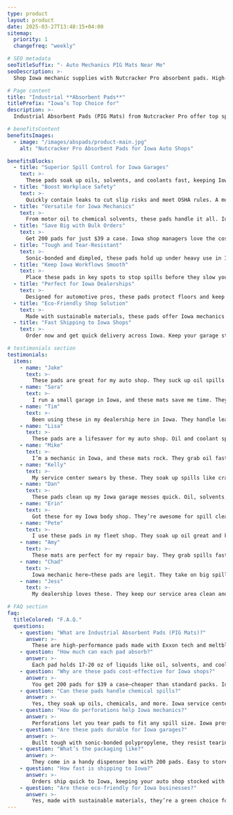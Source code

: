 ```yaml
---
type: product
layout: product
date: 2025-03-27T13:48:15+04:00
sitemap:
  priority: 1
  changefreq: "weekly"

# SEO metadata
seoTitleSuffix: "- Auto Mechanics PIG Mats Near Me"
seoDescription: >-
  Shop Iowa mechanic supplies with Nutcracker Pro absorbent pads. High-performance PIG Mats with Exxon tech for dealerships and auto shops. Durable, cost-saving bulk orders.

# Page content
title: "Industrial **Absorbent Pads**"
titlePrefix: "Iowa’s Top Choice for"
description: >-
  Industrial Absorbent Pads (PIG Mats) from Nutcracker Pro offer top spill control for Iowa auto shops. With Exxon tech, these pads soak up 17-20 oz of oil, solvents, and more. Get 200 pads for $39 per case—perfect for mechanics and dealerships.

# benefitsContent
benefitsImages:
  - image: "/images/abspads/product-main.jpg"
    alt: "Nutcracker Pro Absorbent Pads for Iowa Auto Shops"

benefitsBlocks:
  - title: "Superior Spill Control for Iowa Garages"
    text: >-
      These pads soak up oils, solvents, and coolants fast, keeping Iowa auto repair shops safe and clean. Perfect for mechanics tackling daily spills with ease.
  - title: "Boost Workplace Safety"
    text: >-
      Quickly contain leaks to cut slip risks and meet OSHA rules. A must-have for Iowa dealerships and service centers focused on safety and compliance.
  - title: "Versatile for Iowa Mechanics"
    text: >-
      From motor oil to chemical solvents, these pads handle it all. Ideal for Iowa auto shops, body shops, and fleet service pros needing reliable cleanup.
  - title: "Save Big with Bulk Orders"
    text: >-
      Get 200 pads for just $39 a case. Iowa shop managers love the cost savings and fewer reorders, making it a smart pick for high-volume use.
  - title: "Tough and Tear-Resistant"
    text: >-
      Sonic-bonded and dimpled, these pads hold up under heavy use in Iowa garages without fraying, delivering consistent spill protection every time.
  - title: "Keep Iowa Workflows Smooth"
    text: >-
      Place these pads in key spots to stop spills before they slow you down. A game-changer for busy Iowa service bays and workshops.
  - title: "Perfect for Iowa Dealerships"
    text: >-
      Designed for automotive pros, these pads protect floors and keep Iowa dealership service areas running efficiently with fast-acting absorbency.
  - title: "Eco-Friendly Shop Solution"
    text: >-
      Made with sustainable materials, these pads offer Iowa mechanics a green choice that’s tough on spills without harming the environment.
  - title: "Fast Shipping to Iowa Shops"
    text: >-
      Order now and get quick delivery across Iowa. Keep your garage stocked with these high-performance pads for uninterrupted operations.

# testimonials section
testimonials:
  items:
    - name: "Jake"
      text: >-
        These pads are great for my auto shop. They suck up oil spills fast and don’t tear. Way better than the cheap stuff I used before. Worth it!
    - name: "Sara"
      text: >-
        I run a small garage in Iowa, and these mats save me time. They soak up everything quick, and the bulk deal keeps costs low. Love them!
    - name: "Tim"
      text: >-
        Been using these in my dealership here in Iowa. They handle leaks under cars easy, and my floor stays clean. Good price too!
    - name: "Lisa"
      text: >-
        These pads are a lifesaver for my auto shop. Oil and coolant spills? Gone in seconds. They’re tough and don’t dry out my budget.
    - name: "Mike"
      text: >-
        I’m a mechanic in Iowa, and these mats rock. They grab oil fast and don’t fall apart. Best absorbent pads I’ve tried so far!
    - name: "Kelly"
      text: >-
        My service center swears by these. They soak up spills like crazy, and the bulk pack lasts us a while. Super happy with them!
    - name: "Dan"
      text: >-
        These pads clean up my Iowa garage messes quick. Oil, solvents, you name it—they handle it. Solid buy for any shop around here.
    - name: "Erin"
      text: >-
        Got these for my Iowa body shop. They’re awesome for spill cleanup and don’t leave junk behind. Fast shipping was a bonus too!
    - name: "Pete"
      text: >-
        I use these pads in my fleet shop. They soak up oil great and keep things safe. Best deal I’ve found for the quality!
    - name: "Amy"
      text: >-
        These mats are perfect for my repair bay. They grab spills fast, and the case lasts forever. Keeps my crew moving smooth!
    - name: "Chad"
      text: >-
        Iowa mechanic here—these pads are legit. They take on big spills easy, and I don’t need to reorder all the time. Top-notch stuff!
    - name: "Jess"
      text: >-
        My dealership loves these. They keep our service area clean and safe. Awesome value for bulk shop supplies around here!

# FAQ section
faq:
  titleColored: "F.A.Q."
  questions:
    - question: "What are Industrial Absorbent Pads (PIG Mats)?"
      answer: >-
        These are high-performance pads made with Exxon tech and meltblown polypropylene. Known as PIG Mats, they’re built for Iowa shops to tackle tough spills fast.
    - question: "How much can each pad absorb?"
      answer: >-
        Each pad holds 17-20 oz of liquids like oil, solvents, and coolants. Perfect for Iowa mechanics needing heavy-duty spill control in their garages.
    - question: "Why are these pads cost-effective for Iowa shops?"
      answer: >-
        You get 200 pads for $39 a case—cheaper than standard packs. Iowa auto shops save big and reorder less with this bulk deal.
    - question: "Can these pads handle chemical spills?"
      answer: >-
        Yes, they soak up oils, chemicals, and more. Iowa service centers trust them for versatile cleanup in all kinds of repair jobs.
    - question: "How do perforations help Iowa mechanics?"
      answer: >-
        Perforations let you tear pads to fit any spill size. Iowa pros use them to customize cleanup, saving time and waste in the shop.
    - question: "Are these pads durable for Iowa garages?"
      answer: >-
        Built tough with sonic-bonded polypropylene, they resist tearing. Iowa mechanics rely on them for daily use without breaking down.
    - question: "What’s the packaging like?"
      answer: >-
        They come in a handy dispenser box with 200 pads. Easy to store and grab fast for Iowa shops dealing with sudden spills.
    - question: "How fast is shipping to Iowa?"
      answer: >-
        Orders ship quick to Iowa, keeping your auto shop stocked with these high-performance PIG Mats for uninterrupted spill control.
    - question: "Are these eco-friendly for Iowa businesses?"
      answer: >-
        Yes, made with sustainable materials, they’re a green choice for Iowa shops wanting effective spill solutions without the guilt.
---
```

